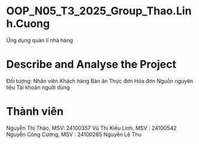 # OOP_N05_T3_2025_Group_Thao.Linh.Cuong
Ứng dụng quản lí nhà hàng
# Describe and Analyse the Project
Đối tượng:
Nhân viên
Khách hàng
Bàn ăn
Thực đơn
Hóa đơn
Nguồn nguyên liệu
Tài khoản người dùng
# Thành viên
Nguyễn Thị Thảo, MSV: 24100357
Vũ Thị Kiều Linh, MSV : 24100542 
Nguyễn Công Cường, MSV : 24100285 
Nguyễn Lệ Thu 

